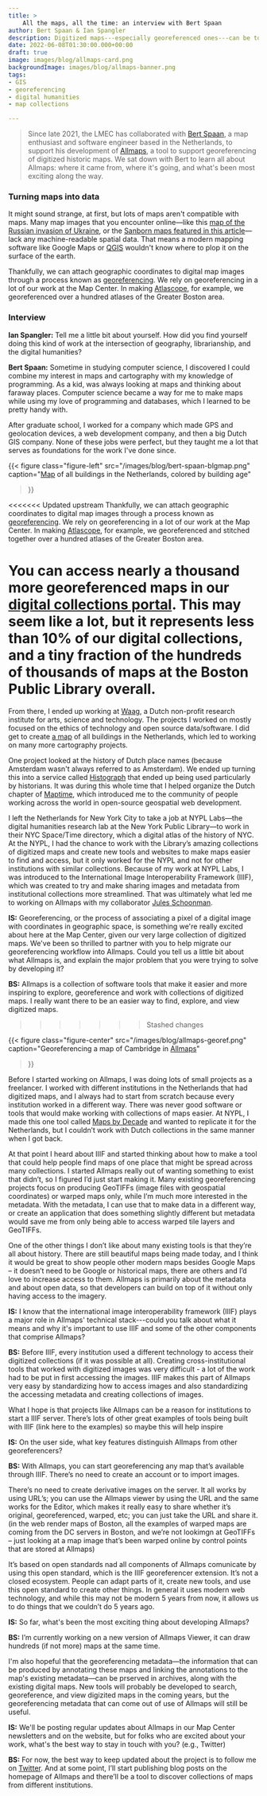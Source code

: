 ```yaml
---
title: >
    All the maps, all the time: an interview with Bert Spaan
author: Bert Spaan & Ian Spangler
description: Digitized maps---especially georeferenced ones---can be tough to find, hard to access, and difficult to bring to life. With his Allmaps project, Bert Spaan is trying to change that.
date: 2022-06-08T01:30:00.000+00:00
draft: true
image: images/blog/allmaps-card.png
backgroundImage: images/blog/allmaps-banner.png
tags:
- GIS
- georeferencing
- digital humanities
- map collections

---
```


> Since late 2021, the LMEC has collaborated with [Bert Spaan](https://bertspaan.nl/), a map enthusiast and software engineer based in the Netherlands, to support his development of [Allmaps](https://allmaps.org/), a tool to support georeferencing of digitized historic maps. We sat down with Bert to learn all about Allmaps: where it came from, where it's going, and what's been most exciting along the way.

###  Turning maps into data

It might sound strange, at first, but lots of maps aren't compatible with maps. Many map images that you encounter online—like this [map of the Russian invasion of Ukraine](https://www.aljazeera.com/wp-content/uploads/2022/03/INTERACTIVE-Russia-Ukraine-map-Who-controls-what-in-Ukraine-DAY-8.png?resize=770%2C513), or the [Sanborn maps featured in this article](https://www.bloomberg.com/news/articles/2014-10-13/the-accidental-revelations-of-sanborn-maps)—lack any machine-readable spatial data. That means a modern mapping software like Google Maps or [QGIS](https://cartinal.leventhalmap.org/guides/get-started-qgis/) wouldn't know where to plop it on the surface of the earth.

Thankfully, we can attach geographic coordinates to digital map images through a process known as [georeferencing](https://cartinal.leventhalmap.org/guides/georeference.html). We rely on georeferencing in a lot of our work at the Map Center. In making [Atlascope](https://atlascope.leventhalmap.org/), for example, we georeferenced over a hundred atlases of the Greater Boston area.

### Interview

**Ian Spangler:** Tell me a little bit about yourself. How did you find yourself doing this kind of work at the intersection of geography, librarianship, and the digital humanities?
 
**Bert Spaan:** Sometime in studying computer science, I discovered I could combine my interest in maps and cartography with my knowledge of programming. As a kid, was always looking at maps and thinking about faraway places. Computer science became a way for me to make maps while using my love of programming and databases, which I learned to be pretty handy with. 

After graduate school, I worked for a company which made GPS and geolocation devices, a web development company, and then a big Dutch GIS company. None of these jobs were perfect, but they taught me a lot that serves as foundations for the work I've done since. 

{{< figure 
    class="figure-left"
    src="/images/blog/bert-spaan-blgmap.png"
    caption="[Map](http://code.waag.org/buildings/) of all buildings in the Netherlands, colored by building age" 
>}}

<<<<<<< Updated upstream
Thankfully, we can attach geographic coordinates to digital map images through a process known as [georeferencing](https://cartinal.leventhalmap.org/guides/georeference.html). We rely on georeferencing in a lot of our work at the Map Center. In making [Atlascope](https://atlascope.leventhalmap.org/), for example, we georeferenced and stitched together over a hundred atlases of the Greater Boston area.

You can access nearly a thousand more georeferenced maps in our [digital collections portal](https://collections.leventhalmap.org/search?f%5Bgeoreferenced_bsi%5D%5B%5D=yes&q=). This may seem like a lot, but it represents less than 10% of our digital collections, and a tiny fraction of the hundreds of thousands of maps at the Boston Public Library overall.
=======
From there, I ended up working at [Waag](https://waag.org/en), a Dutch non-profit research institute for arts, science and technology. The projects I worked on mostly focused on the ethics of technology and open source data/software. I did get to create [a map](http://code.waag.org/buildings/) of all buildings in the Netherlands, which led to working on many more cartography projects. 

One project looked at the history of Dutch place names (because Amsterdam wasn't always referred to as Amsterdam). We ended up turning this into a service called [Histograph](http://histograph.io/) that ended up being used particularly by historians. It was during this whole time that I helped organize the Dutch chapter of [Maptime](https://maptime.io/), which introduced me to the community of people working across the world in open-source geospatial web development.

I left the Netherlands for New York City to take a job at NYPL Labs—the digital humanities research lab at the New York Public Library—to work in their NYC Space/Time directory, which a digital atlas of the history of NYC. At the NYPL, I had the chance to work with the Library’s amazing collections of digitized maps and create new tools and websites to make maps easier to find and access, but it only worked for the NYPL and not for other institutions with similar collections. Because of my work at NYPL Labs, I was introduced to the International Image Interoperability Framework (IIIF), which was created to try and make sharing images and metadata from institutional collections more streamlined. That was ultimately what led me to working on Allmaps with my collaborator [Jules Schoonman](https://twitter.com/sammeltassen?lang=en). 
 
**IS:** Georeferencing, or the process of associating a pixel of a digital image with coordinates in geographic space, is something we're really excited about here at the Map Center, given our very large collection of digitized maps. We've been so thrilled to partner with you to help migrate our georeferencing workflow into Allmaps. Could you tell us a little bit about what Allmaps is, and explain the major problem that you were trying to solve by developing it?

 
**BS:** Allmaps is a collection of software tools that make it easier and more inspiring to explore, georeference and work with collections of digitized maps. I really want there to be an easier way to find, explore, and view digitized maps.
>>>>>>> Stashed changes

{{< figure 
    class="figure-center"
    src="/images/blog/allmaps-georef.png"
    caption="Georeferencing a map of Cambridge in [Allmaps](https://editor.allmaps.org/#/)" 
>}}

 
Before I started working on Allmaps, I was doing lots of small projects as a freelancer. I worked with different institutions in the Netherlands that had digitized maps, and I always had to start from scratch because every institution worked in a different way. There was never good software or tools that would make working with collections of maps easier. At NYPL, I made this one tool called [Maps by Decade](http://spacetime.nypl.org/maps-by-decade/#/) and wanted to replicate it for the Netherlands, but I couldn’t work with Dutch collections in the same manner when I got back.
 
At that point I heard about IIIF and started thinking about how to make a tool that could help people find maps of one place that might be spread across many collections. I started Allmaps really out of wanting something to exist that didn’t, so I figured I’d just start making it. Many existing georeferencing projects focus on producing GeoTIFFs (image files with geospatial coordinates) or warped maps only, while I’m much more interested in the metadata. With the metadata, I can use that to make data in a different way, or create an application that does something slightly different but metadata would save me from only being able to access warped tile layers and GeoTIFFs. 

One of the other things I don’t like about many existing tools is that they’re all about history. There are still beautiful maps being made today, and I think it would be great to show people other modern maps besides Google Maps – it doesn’t need to be Google or historical maps, there are others and I’d love to increase access to them. Allmaps is primarily about the metadata and about open data, so that developers can build on top of it without only having access to the imagery.
 
**IS:** I know that the international image interoperability framework (IIIF) plays a major role in Allmaps' technical stack---could you talk about what it means and why it's important to use IIIF and some of the other components that comprise Allmaps?
 
**BS:** Before IIIF, every institution used a different technology to access their digitized collections (if it was possible at all). Creating cross-institutional tools that worked with digitized images was very difficult - a lot of the work had to be put in first accessing the images. IIIF makes this part of Allmaps very easy by standardizing how to access images and also standardizing the accessing metadata and creating collections of images.
 
What I hope is that projects like Allmaps can be a reason for institutions to start a IIIF server. There’s lots of other great examples of tools being built with IIIF (link here to the examples) so maybe this will help inspire
 
**IS:** On the user side, what key features distinguish Allmaps from other georeferencers?
 
**BS:** With Allmaps, you can start georeferencing any map that’s available through IIIF. There’s no need to create an account or to import images.
 
There’s no need to create derivative images on the server. It all works by using URL’s; you can use the Allmaps viewer by using the URL and the same works for the Editor, which makes it really easy to share whether it’s original, georeferenced, warped, etc; you can just take the URL and share it. (in the web render maps of Boston, all the examples of warped maps are coming from the DC servers in Boston, and we’re not lookimgn at GeoTIFFs – just looking at a map image that’s been warped online by control points that are stored at Allmaps)
 
It’s based on open standards nad all components of Allmaps comunicate by using this open standard, which is the IIIF georeferencer extension. It’s not a closed ecosystem. People can adapt parts of it, create new tools, and use this open standard to create other things. In general it uses modern web technology, and while this may not be modern 5 years from now, it allows us to do things that we couldn’t do 5 years ago.
 
**IS:** So far, what's been the most exciting thing about developing Allmaps?
 
**BS:** I’m currently working on a new version of Allmaps Viewer, it can draw hundreds (if not more) maps at the same time.

I'm also hopeful that the georeferencing metadata—the information that can be produced by annotating these maps and linking the annotations to the map's existing metadata—can be prserved in archives, along with the existing digital maps. New tools will probably be developed to search, georeference, and view digizited maps in the coming years, but the georeferencing metadata that can come out of use of Allmaps will still be useful.
 
**IS:** We'll be posting regular updates about Allmaps in our Map Center newsletters and on the website, but for folks who are excited about your work, what's the best way to stay in touch with you? (e.g., Twitter)
 
**BS:** For now, the best way to keep updated about the project is to follow me on [Twitter](https://twitter.com/bertspaan). And at some point, I’ll start publishing blog posts on the homepage of Allmaps and there’ll be a tool to discover collections of maps from different institutions.
